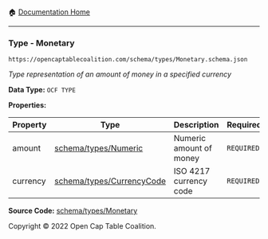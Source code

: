 :house: [Documentation Home](/docs/README.md)

---

### Type - Monetary

`https://opencaptablecoalition.com/schema/types/Monetary.schema.json`

_Type representation of an amount of money in a specified currency_

**Data Type:** `OCF TYPE`

**Properties:**

| Property | Type                                                            | Description             | Required   |
| -------- | --------------------------------------------------------------- | ----------------------- | ---------- |
| amount   | [schema/types/Numeric](/docs/schema/types/Numeric.md)           | Numeric amount of money | `REQUIRED` |
| currency | [schema/types/CurrencyCode](/docs/schema/types/CurrencyCode.md) | ISO 4217 currency code  | `REQUIRED` |

**Source Code:** [schema/types/Monetary](../../schema/types/Monetary.schema.json)

Copyright © 2022 Open Cap Table Coalition.
